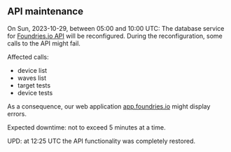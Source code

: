 ## API maintenance

On Sun, 2023-10-29, between 05:00 and 10:00 UTC: The database service for [Foundries.io API](https://api.foundries.io/ota/) will be reconfigured. During the reconfiguration, some calls to the API might fail.

Affected calls:
 - device list
 - waves list
 - target tests
 - device tests

As a consequence, our web application [app.foundries.io](https://app.foundries.io/) might display errors.

Expected downtime: not to exceed 5 minutes at a time.

UPD: at 12:25 UTC the API functionality was completely restored.

